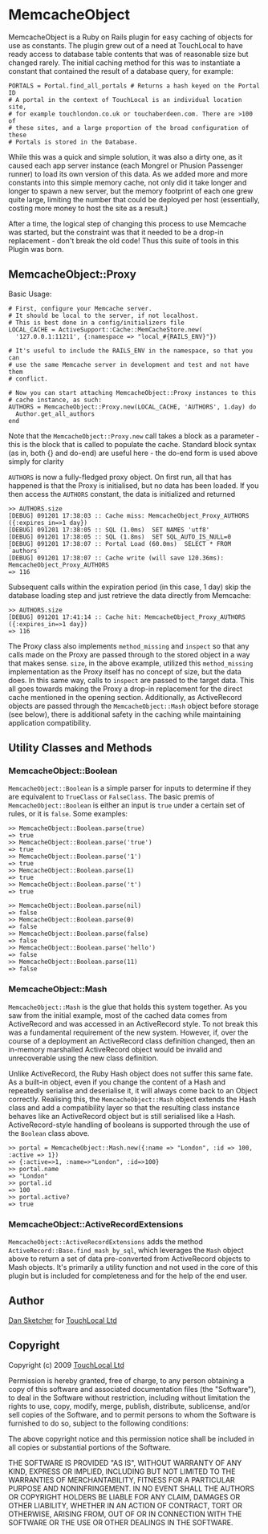 # MemcacheObject

MemcacheObject is a Ruby on Rails plugin for easy caching of objects for use
as constants. The plugin grew out of a need at TouchLocal to have ready access
to database table contents that was of reasonable size but changed rarely. The
initial caching method for this was to instantiate a constant that contained
the result of a database query, for example:

    PORTALS = Portal.find_all_portals # Returns a hash keyed on the Portal ID
    # A portal in the context of TouchLocal is an individual location site, 
    # for example touchlondon.co.uk or touchaberdeen.com. There are >100 of 
    # these sites, and a large proportion of the broad configuration of these 
    # Portals is stored in the Database.

While this was a quick and simple solution, it was also a dirty one, as it
caused each app server instance (each Mongrel or Phusion Passenger runner) to
load its own version of this data. As we added more and more constants into
this simple memory cache, not only did it take longer and longer to spawn a
new server, but the memory footprint of each one grew quite large, limiting
the number that could be deployed per host (essentially, costing more money to
host the site as a result.)

After a time, the logical step of changing this process to use Memcache was
started, but the constraint was that it needed to be a drop-in replacement -
don't break the old code! Thus this suite of tools in this Plugin was born.

## MemcacheObject::Proxy

Basic Usage:

    # First, configure your Memcache server.
    # It should be local to the server, if not localhost.
    # This is best done in a config/initializers file
    LOCAL_CACHE = ActiveSupport::Cache::MemCacheStore.new(
      '127.0.0.1:11211', {:namespace => "local_#{RAILS_ENV}"})
    
    # It's useful to include the RAILS_ENV in the namespace, so that you can 
    # use the same Memcache server in development and test and not have them 
    # conflict.
    
    # Now you can start attaching MemcacheObject::Proxy instances to this 
    # cache instance, as such:
    AUTHORS = MemcacheObject::Proxy.new(LOCAL_CACHE, 'AUTHORS', 1.day) do
      Author.get_all_authors
    end

Note that the `MemcacheObject::Proxy.new` call takes a block as a parameter -
this is the block that is called to populate the cache. Standard block syntax
(as in, both {} and do-end) are useful here - the do-end form is used above
simply for clarity

`AUTHORS` is now a fully-fledged proxy object. On first run, all that has
happened is that the Proxy is initialised, but no data has been loaded. If you
then access the `AUTHORS` constant, the data is initialized and returned

    >> AUTHORS.size
    [DEBUG] 091201 17:38:03 :: Cache miss: MemcacheObject_Proxy_AUTHORS ({:expires_in=>1 day})
    [DEBUG] 091201 17:38:05 :: SQL (1.0ms)  SET NAMES 'utf8'
    [DEBUG] 091201 17:38:05 :: SQL (1.8ms)  SET SQL_AUTO_IS_NULL=0
    [DEBUG] 091201 17:38:07 :: Portal Load (60.0ms)  SELECT * FROM `authors` 
    [DEBUG] 091201 17:38:07 :: Cache write (will save 120.36ms): MemcacheObject_Proxy_AUTHORS
    => 116

Subsequent calls within the expiration period (in this case, 1 day) skip the
database loading step and just retrieve the data directly from Memcache:

    >> AUTHORS.size
    [DEBUG] 091201 17:41:14 :: Cache hit: MemcacheObject_Proxy_AUTHORS ({:expires_in=>1 day})
    => 116

The Proxy class also implements `method_missing` and `inspect` so that any
calls made on the Proxy are passed through to the stored object in a way that
makes sense. `size`, in the above example, utilized this `method_missing`
implementation as the Proxy itself has no concept of size, but the data does.
In this same way, calls to `inspect` are passed to the target data. This all
goes towards making the Proxy a drop-in replacement for the direct cache
mentioned in the opening section. Additionally, as ActiveRecord objects are
passed through the `MemcacheObject::Mash` object before storage (see below),
there is additional safety in the caching while maintaining application
compatibility.

## Utility Classes and Methods

### MemcacheObject::Boolean

`MemcacheObject::Boolean` is a simple parser for inputs to determine if they
are equivalent to `TrueClass` or `FalseClass`. The basic premis of
`MemcacheObject::Boolean` is either an input is `true` under a certain set of
rules, or it is `false`. Some examples:

    >> MemcacheObject::Boolean.parse(true)
    => true
    >> MemcacheObject::Boolean.parse('true')
    => true
    >> MemcacheObject::Boolean.parse('1')
    => true
    >> MemcacheObject::Boolean.parse(1)
    => true
    >> MemcacheObject::Boolean.parse('t')
    => true
    
    >> MemcacheObject::Boolean.parse(nil)
    => false
    >> MemcacheObject::Boolean.parse(0)
    => false
    >> MemcacheObject::Boolean.parse(false)
    => false
    >> MemcacheObject::Boolean.parse('hello')
    => false
    >> MemcacheObject::Boolean.parse(11)
    => false

### MemcacheObject::Mash

`MemcacheObject::Mash` is the glue that holds this system together. As you saw
from the initial example, most of the cached data comes from ActiveRecord and
was accessed in an ActiveRecord style. To not break this was a fundamental
requirement of the new system. However, if, over the course of a deployment an
ActiveRecord class definition changed, then an in-memory marshalled
ActiveRecord object would be invalid and unrecoverable using the new class
definition.

Unlike ActiveRecord, the Ruby Hash object does not suffer this same fate. As a
built-in object, even if you change the content of a Hash and repeatedly
serialise and deserialise it, it will always come back to an Object correctly.
Realising this, the `MemcacheObject::Mash` object extends the Hash class and
add a compatibility layer so that the resulting class instance behaves like an
ActiveRecord object but is still serialised like a Hash. ActiveRecord-style
handling of booleans is supported through the use of the `Boolean` class
above.

    >> portal = MemcacheObject::Mash.new({:name => "London", :id => 100, :active => 1})
    => {:active=>1, :name=>"London", :id=>100}
    >> portal.name
    => "London"
    >> portal.id
    => 100
    >> portal.active?
    => true

### MemcacheObject::ActiveRecordExtensions

`MemcacheObject::ActiveRecordExtensions` adds the method
`ActiveRecord::Base.find_mash_by_sql`, which leverages the `Mash` object above
to return a set of data pre-converted from ActiveRecord objects to Mash
objects. It's primarily a utility function and not used in the core of this
plugin but is included for completeness and for the help of the end user.

## Author

[Dan Sketcher](http://www.dansketcher.com) for 
[TouchLocal Ltd](http://www.touchlocal.com)

## Copyright

Copyright (c) 2009 [TouchLocal Ltd](http://www.touchlocal.com)

Permission is hereby granted, free of charge, to any person obtaining
a copy of this software and associated documentation files (the
"Software"), to deal in the Software without restriction, including
without limitation the rights to use, copy, modify, merge, publish,
distribute, sublicense, and/or sell copies of the Software, and to
permit persons to whom the Software is furnished to do so, subject to
the following conditions:

The above copyright notice and this permission notice shall be
included in all copies or substantial portions of the Software.

THE SOFTWARE IS PROVIDED "AS IS", WITHOUT WARRANTY OF ANY KIND,
EXPRESS OR IMPLIED, INCLUDING BUT NOT LIMITED TO THE WARRANTIES OF
MERCHANTABILITY, FITNESS FOR A PARTICULAR PURPOSE AND
NONINFRINGEMENT. IN NO EVENT SHALL THE AUTHORS OR COPYRIGHT HOLDERS BE
LIABLE FOR ANY CLAIM, DAMAGES OR OTHER LIABILITY, WHETHER IN AN ACTION
OF CONTRACT, TORT OR OTHERWISE, ARISING FROM, OUT OF OR IN CONNECTION
WITH THE SOFTWARE OR THE USE OR OTHER DEALINGS IN THE SOFTWARE.
